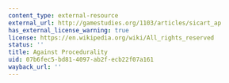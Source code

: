```yaml
---
content_type: external-resource
external_url: http://gamestudies.org/1103/articles/sicart_ap
has_external_license_warning: true
license: https://en.wikipedia.org/wiki/All_rights_reserved
status: ''
title: Against Procedurality
uid: 07b6fec5-bd81-4097-ab2f-ecb22f07a161
wayback_url: ''
---
```

